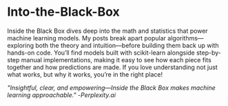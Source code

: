 # Into-the-Black-Box

Inside the Black Box dives deep into the math and statistics that power machine learning models. My posts break apart popular algorithms—exploring both the theory and intuition—before building them back up with hands-on code. You’ll find models built with scikit-learn alongside step-by-step manual implementations, making it easy to see how each piece fits together and how predictions are made. If you love understanding not just what works, but why it works, you’re in the right place!

_"Insightful, clear, and empowering—Inside the Black Box makes machine learning approachable."_
-_Perplexity.ai_

